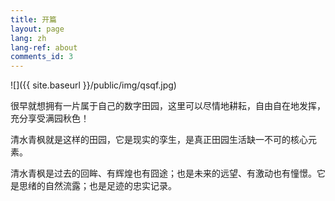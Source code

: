 ```yaml
---
title: 开篇
layout: page
lang: zh
lang-ref: about
comments_id: 3
---
```


![]({{ site.baseurl }}/public/img/qsqf.jpg)

很早就想拥有一片属于自己的数字田园，这里可以尽情地耕耘，自由自在地发挥，充分享受满园秋色！

清水青枫就是这样的田园，它是现实的孪生，是真正田园生活缺一不可的核心元素。

清水青枫是过去的回眸、有辉煌也有囧途；也是未来的远望、有激动也有憧憬。它是思绪的自然流露；也是足迹的忠实记录。



